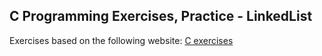 ## C Programming Exercises, Practice - LinkedList
Exercises based on the following website: [C exercises](https://www.w3resource.com/c-programming-exercises/linked_list/index.php#google_vignette)